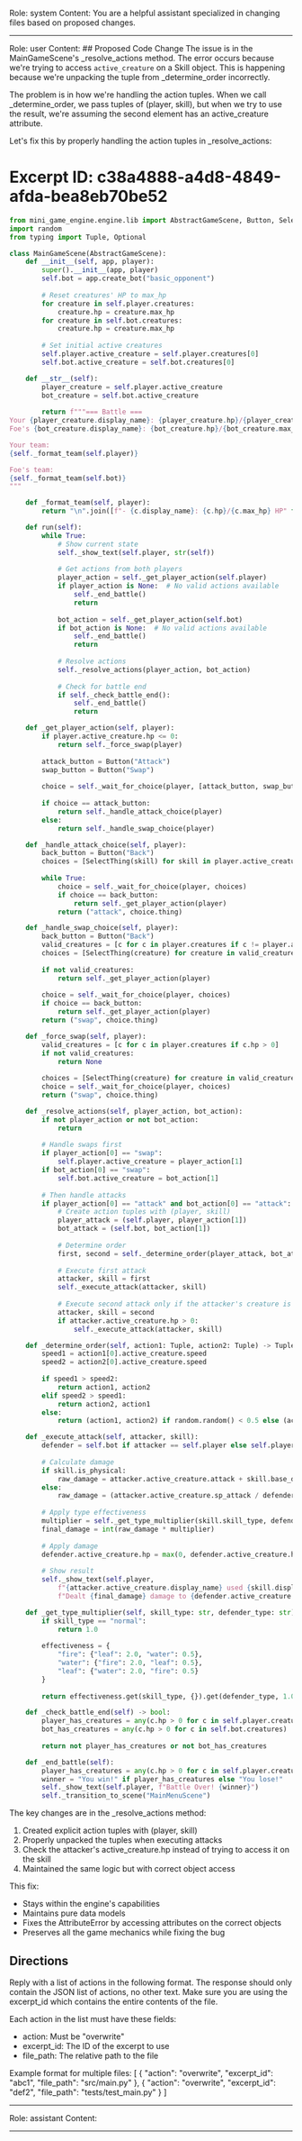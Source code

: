 Role: system
Content: You are a helpful assistant specialized in changing files based on proposed changes.
__________________
Role: user
Content: ## Proposed Code Change
The issue is in the MainGameScene's _resolve_actions method. The error occurs because we're trying to access `active_creature` on a Skill object. This is happening because we're unpacking the tuple from _determine_order incorrectly.

The problem is in how we're handling the action tuples. When we call _determine_order, we pass tuples of (player, skill), but when we try to use the result, we're assuming the second element has an active_creature attribute.

Let's fix this by properly handling the action tuples in _resolve_actions:

# Excerpt ID: c38a4888-a4d8-4849-afda-bea8eb70be52
```python main_game/scenes/main_game_scene.py
from mini_game_engine.engine.lib import AbstractGameScene, Button, SelectThing
import random
from typing import Tuple, Optional

class MainGameScene(AbstractGameScene):
    def __init__(self, app, player):
        super().__init__(app, player)
        self.bot = app.create_bot("basic_opponent")
        
        # Reset creatures' HP to max_hp
        for creature in self.player.creatures:
            creature.hp = creature.max_hp
        for creature in self.bot.creatures:
            creature.hp = creature.max_hp
        
        # Set initial active creatures
        self.player.active_creature = self.player.creatures[0]
        self.bot.active_creature = self.bot.creatures[0]

    def __str__(self):
        player_creature = self.player.active_creature
        bot_creature = self.bot.active_creature
        
        return f"""=== Battle ===
Your {player_creature.display_name}: {player_creature.hp}/{player_creature.max_hp} HP
Foe's {bot_creature.display_name}: {bot_creature.hp}/{bot_creature.max_hp} HP

Your team:
{self._format_team(self.player)}

Foe's team:
{self._format_team(self.bot)}
"""

    def _format_team(self, player):
        return "\n".join([f"- {c.display_name}: {c.hp}/{c.max_hp} HP" for c in player.creatures])

    def run(self):
        while True:
            # Show current state
            self._show_text(self.player, str(self))
            
            # Get actions from both players
            player_action = self._get_player_action(self.player)
            if player_action is None:  # No valid actions available
                self._end_battle()
                return
                
            bot_action = self._get_player_action(self.bot)
            if bot_action is None:  # No valid actions available
                self._end_battle()
                return
            
            # Resolve actions
            self._resolve_actions(player_action, bot_action)
            
            # Check for battle end
            if self._check_battle_end():
                self._end_battle()
                return

    def _get_player_action(self, player):
        if player.active_creature.hp <= 0:
            return self._force_swap(player)
            
        attack_button = Button("Attack")
        swap_button = Button("Swap")
        
        choice = self._wait_for_choice(player, [attack_button, swap_button])
        
        if choice == attack_button:
            return self._handle_attack_choice(player)
        else:
            return self._handle_swap_choice(player)

    def _handle_attack_choice(self, player):
        back_button = Button("Back")
        choices = [SelectThing(skill) for skill in player.active_creature.skills] + [back_button]
        
        while True:
            choice = self._wait_for_choice(player, choices)
            if choice == back_button:
                return self._get_player_action(player)
            return ("attack", choice.thing)

    def _handle_swap_choice(self, player):
        back_button = Button("Back")
        valid_creatures = [c for c in player.creatures if c != player.active_creature and c.hp > 0]
        choices = [SelectThing(creature) for creature in valid_creatures] + [back_button]
        
        if not valid_creatures:
            return self._get_player_action(player)
            
        choice = self._wait_for_choice(player, choices)
        if choice == back_button:
            return self._get_player_action(player)
        return ("swap", choice.thing)

    def _force_swap(self, player):
        valid_creatures = [c for c in player.creatures if c.hp > 0]
        if not valid_creatures:
            return None
        
        choices = [SelectThing(creature) for creature in valid_creatures]
        choice = self._wait_for_choice(player, choices)
        return ("swap", choice.thing)

    def _resolve_actions(self, player_action, bot_action):
        if not player_action or not bot_action:
            return
            
        # Handle swaps first
        if player_action[0] == "swap":
            self.player.active_creature = player_action[1]
        if bot_action[0] == "swap":
            self.bot.active_creature = bot_action[1]
            
        # Then handle attacks
        if player_action[0] == "attack" and bot_action[0] == "attack":
            # Create action tuples with (player, skill)
            player_attack = (self.player, player_action[1])
            bot_attack = (self.bot, bot_action[1])
            
            # Determine order
            first, second = self._determine_order(player_attack, bot_attack)
            
            # Execute first attack
            attacker, skill = first
            self._execute_attack(attacker, skill)
            
            # Execute second attack only if the attacker's creature is still alive
            attacker, skill = second
            if attacker.active_creature.hp > 0:
                self._execute_attack(attacker, skill)

    def _determine_order(self, action1: Tuple, action2: Tuple) -> Tuple:
        speed1 = action1[0].active_creature.speed
        speed2 = action2[0].active_creature.speed
        
        if speed1 > speed2:
            return action1, action2
        elif speed2 > speed1:
            return action2, action1
        else:
            return (action1, action2) if random.random() < 0.5 else (action2, action1)

    def _execute_attack(self, attacker, skill):
        defender = self.bot if attacker == self.player else self.player
        
        # Calculate damage
        if skill.is_physical:
            raw_damage = attacker.active_creature.attack + skill.base_damage - defender.active_creature.defense
        else:
            raw_damage = (attacker.active_creature.sp_attack / defender.active_creature.sp_defense) * skill.base_damage
            
        # Apply type effectiveness
        multiplier = self._get_type_multiplier(skill.skill_type, defender.active_creature.creature_type)
        final_damage = int(raw_damage * multiplier)
        
        # Apply damage
        defender.active_creature.hp = max(0, defender.active_creature.hp - final_damage)
        
        # Show result
        self._show_text(self.player, 
            f"{attacker.active_creature.display_name} used {skill.display_name}! "
            f"Dealt {final_damage} damage to {defender.active_creature.display_name}")

    def _get_type_multiplier(self, skill_type: str, defender_type: str) -> float:
        if skill_type == "normal":
            return 1.0
            
        effectiveness = {
            "fire": {"leaf": 2.0, "water": 0.5},
            "water": {"fire": 2.0, "leaf": 0.5},
            "leaf": {"water": 2.0, "fire": 0.5}
        }
        
        return effectiveness.get(skill_type, {}).get(defender_type, 1.0)

    def _check_battle_end(self) -> bool:
        player_has_creatures = any(c.hp > 0 for c in self.player.creatures)
        bot_has_creatures = any(c.hp > 0 for c in self.bot.creatures)
        
        return not player_has_creatures or not bot_has_creatures

    def _end_battle(self):
        player_has_creatures = any(c.hp > 0 for c in self.player.creatures)
        winner = "You win!" if player_has_creatures else "You lose!"
        self._show_text(self.player, f"Battle Over! {winner}")
        self._transition_to_scene("MainMenuScene")
```

The key changes are in the _resolve_actions method:
1. Created explicit action tuples with (player, skill)
2. Properly unpacked the tuples when executing attacks
3. Check the attacker's active_creature.hp instead of trying to access it on the skill
4. Maintained the same logic but with correct object access

This fix:
- Stays within the engine's capabilities
- Maintains pure data models
- Fixes the AttributeError by accessing attributes on the correct objects
- Preserves all the game mechanics while fixing the bug

## Directions
Reply with a list of actions in the following format. The response should only contain the JSON list of actions, no other text.
Make sure you are using the excerpt_id which contains the entire contents of the file.

Each action in the list must have these fields:
- action: Must be "overwrite"
- excerpt_id: The ID of the excerpt to use
- file_path: The relative path to the file

Example format for multiple files:
[
    {
        "action": "overwrite",
        "excerpt_id": "abc1",
        "file_path": "src/main.py"
    },
    {
        "action": "overwrite",
        "excerpt_id": "def2",
        "file_path": "tests/test_main.py"
    }
]
__________________
Role: assistant
Content: 
__________________
